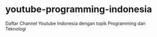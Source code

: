 # youtube-programming-indonesia
Daftar Channel Youtube Indonesia dengan topik Programming dan Teknologi
